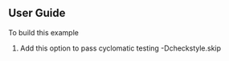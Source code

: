 ## User Guide

To build this example

1. Add this option to pass cyclomatic testing -Dcheckstyle.skip